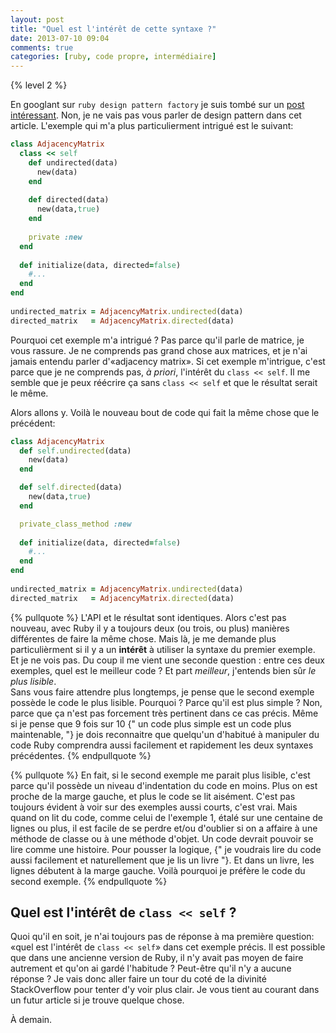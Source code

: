 ```yaml
---
layout: post
title: "Quel est l'intérêt de cette syntaxe ?"
date: 2013-07-10 09:04
comments: true
categories: [ruby, code propre, intermédiaire]
---
```


{% level 2 %}

En googlant sur `ruby design pattern factory` je suis tombé sur un
[post intéressant]( http://blog.rubybestpractices.com/posts/gregory/059-issue-25-creational-design-patterns.html).
Non, je ne vais pas vous parler de design pattern dans cet article. L'exemple
qui m'a plus particulierment intrigué est le suivant:

``` ruby Exemple original
class AdjacencyMatrix  
  class << self  
    def undirected(data)  
      new(data)  
    end  
  
    def directed(data)  
      new(data,true)  
    end  
  
    private :new  
  end  
  
  def initialize(data, directed=false)  
    #...  
  end  
end  
  
undirected_matrix = AdjacencyMatrix.undirected(data)   
directed_matrix   = AdjacencyMatrix.directed(data)
```

Pourquoi cet exemple m'a intrigué ? Pas parce qu'il parle de matrice, je vous
rassure. Je ne comprends pas grand chose aux matrices, et je n'ai jamais
entendu parler d'«adjacency matrix». Si cet exemple m'intrigue, c'est parce que
je ne comprends pas, _à priori_, l'intérêt du `class << self`.  Il me semble
que je peux réécrire ça sans `class << self` et que le résultat serait le même.

<!-- more -->

Alors allons y. Voilà le nouveau bout de code qui fait la même chose que
le précédent:

``` ruby Seconde version
class AdjacencyMatrix  
  def self.undirected(data)  
    new(data)  
  end  

  def self.directed(data)  
    new(data,true)  
  end  

  private_class_method :new
  
  def initialize(data, directed=false)  
    #...  
  end
end  
  
undirected_matrix = AdjacencyMatrix.undirected(data)
directed_matrix   = AdjacencyMatrix.directed(data)
```

{% pullquote %}
L'API et le résultat sont identiques. Alors c'est pas nouveau, avec Ruby il y a
toujours deux (ou trois, ou plus) manières différentes de faire la même chose.
Mais là, je me demande plus particulièrment si il y a un **intérêt** à utiliser
la syntaxe du premier exemple. Et je ne vois pas.  Du coup il me vient une
seconde question : entre ces deux exemples, quel est le meilleur code ? Et part
_meilleur_, j'entends bien sûr _le plus lisible_.  
Sans vous faire attendre plus
longtemps, je pense que le second exemple possède le code le plus lisible.
Pourquoi ? Parce qu'il est plus simple ? Non, parce que ça n'est pas forcement
très pertinent dans ce cas précis.
Même si je pense que 9 fois sur 10 {" un code plus simple est un code plus
maintenable, "} je dois reconnaitre que quelqu'un d'habitué à manipuler du code
Ruby comprendra aussi facilement et rapidement les deux syntaxes précédentes.
{% endpullquote %}

{% pullquote %}
En fait, si le second
exemple me parait plus lisible, c'est parce qu'il possède un niveau
d'indentation du code en moins. Plus on est proche de la marge gauche, et plus
le code se lit aisément. C'est pas toujours évident à voir
sur des exemples aussi courts, c'est vrai. Mais quand on lit du code, comme
celui de l'exemple 1, étalé sur une centaine de lignes ou plus, il est facile
de se perdre et/ou d'oublier si on a affaire à une méthode de classe ou à une
méthode d'objet.
Un code devrait pouvoir se lire comme une histoire. Pour pousser la logique,
{" je voudrais lire du code aussi facilement et naturellement que je lis
un livre "}. Et dans un
livre, les lignes débutent à la marge gauche. Voilà pourquoi je préfère le
code du second exemple.
{% endpullquote %}

Quel est l'intérêt de `class << self` ?
---------------------------------------

Quoi qu'il en soit, je n'ai toujours pas de réponse à ma première question:
«quel est l'intérêt de `class << self`» dans cet exemple précis.
Il est possible que dans une ancienne
version de Ruby, il n'y avait pas moyen de faire autrement et qu'on ai gardé
l'habitude ? Peut-être qu'il n'y a aucune réponse ? Je vais donc aller faire un
tour du coté de la divinité StackOverflow pour tenter d'y voir plus clair. Je
vous tient au courant dans un futur article si je trouve quelque chose.

À demain.

